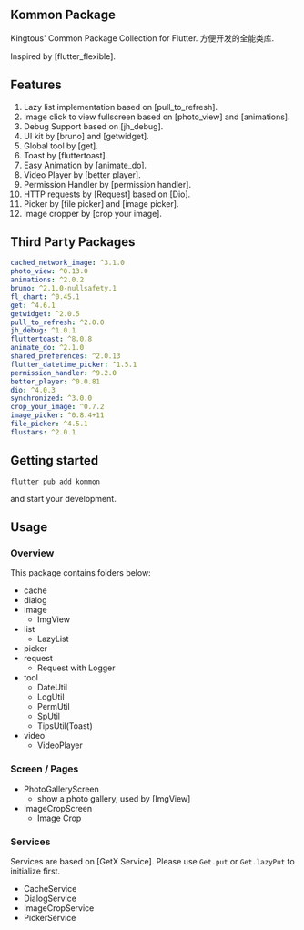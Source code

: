 <!-- 
This README describes the package. If you publish this package to pub.dev,
this README's contents appear on the landing video for your package.

For information about how to write a good package README, see the guide for
[writing package pages](https://dart.dev/guides/libraries/writing-package-pages). 

For general information about developing packages, see the Dart guide for
[creating packages](https://dart.dev/guides/libraries/create-library-packages)
and the Flutter guide for
[developing packages and plugins](https://flutter.dev/developing-packages). 
-->

## Kommon Package

Kingtous' Common Package Collection for Flutter. 
方便开发的全能类库.

Inspired by [flutter_flexible].

## Features

1. Lazy list implementation based on [pull_to_refresh].
2. Image click to view fullscreen based on [photo_view] and [animations].
2. Debug Support based on [jh_debug].
3. UI kit by [bruno] and [getwidget].
4. Global tool by [get].
5. Toast by [fluttertoast].
6. Easy Animation by [animate_do].
7. Video Player by [better player].
8. Permission Handler by [permission handler].
9. HTTP requests by [Request] based on [Dio].
10. Picker by [file picker] and [image picker].
11. Image cropper by [crop your image].

## Third Party Packages

```yaml
cached_network_image: ^3.1.0
photo_view: ^0.13.0
animations: ^2.0.2
bruno: ^2.1.0-nullsafety.1
fl_chart: ^0.45.1
get: ^4.6.1
getwidget: ^2.0.5
pull_to_refresh: ^2.0.0
jh_debug: ^1.0.1
fluttertoast: ^8.0.8
animate_do: ^2.1.0
shared_preferences: ^2.0.13 
flutter_datetime_picker: ^1.5.1
permission_handler: ^9.2.0
better_player: ^0.0.81
dio: ^4.0.3
synchronized: ^3.0.0
crop_your_image: ^0.7.2
image_picker: ^0.8.4+11
file_picker: ^4.5.1
flustars: ^2.0.1
```
## Getting started

```shell
flutter pub add kommon
```

and start your development.


## Usage

### Overview

This package contains folders below:
- cache
- dialog
- image
  - ImgView
- list
  - LazyList
- picker
- request
  - Request with Logger
- tool
  - DateUtil
  - LogUtil
  - PermUtil
  - SpUtil
  - TipsUtil(Toast)
- video
  - VideoPlayer

### Screen / Pages

- PhotoGalleryScreen
  - show a photo gallery, used by [ImgView]
- ImageCropScreen
  - Image Crop

### Services
Services are based on [GetX Service]. Please use `Get.put` or `Get.lazyPut` to initialize first.

- CacheService
- DialogService
- ImageCropService
- PickerService